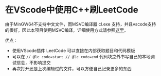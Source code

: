 # 在VScode中使用C++刷LeetCode

由于MinGW64不支持中文文件，而MSVC编译器 cl.exe 支持，并且vscode支持的很好，因此本项目使用MSVC编译，详细使用方式请参照[这里](https://blog.futrime.com/zh-cn/p/visual-studio-code%E9%85%8D%E7%BD%AEmsvc%E7%BC%96%E8%AF%91%E7%8E%AF%E5%A2%83/)。

优点：

- 使用VScode插件 LeetCode 可以直接在内部获取题目和代码模板
- 可以在 `// @lc code=start // @lc code=end` 代码块之外书写自己的本地调试信息，不影响提交
- 再次打开还是上次编辑过的文件，可以方便自己记录更多的东西